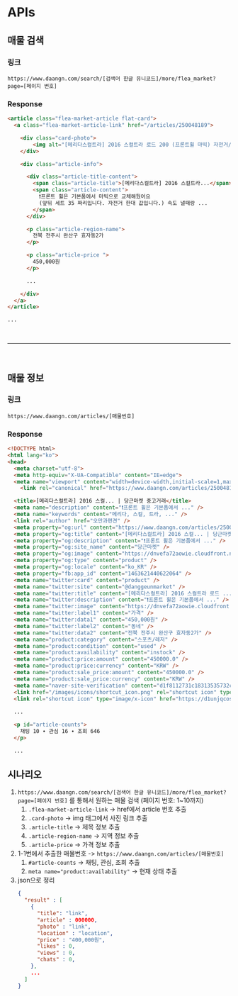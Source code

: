 # APIs

## 매물 검색
### 링크
  ```
  https://www.daangn.com/search/[검색어 한글 유니코드]/more/flea_market?page=[페이지 번호]
  ```

### Response
```html
<article class="flea-market-article flat-card">
  <a class="flea-market-article-link" href="/articles/250048189">

    <div class="card-photo">
        <img alt="[메리다스컬트라] 2016 스컬트라 로드 200 (프론트휠 마빅) 자전거/로드/바이크" src="https://dnvefa72aowie.cloudfront.net/origin/article/202106/CF5C9923C398F3EB0AFF69F24BDFC27F16B8F40FEE886CE97610A45497972D6A.jpg?q=82&amp;s=300x300&amp;t=crop" />
    </div>

    <div class="article-info">

      <div class="article-title-content">
        <span class="article-title">[메리다스컬트라] 2016 스컬트라...</span>
        <span class="article-content">
          ❗️프론트 휠은 기본품에서 마빅으로 교체해뒀어요
          (앞뒤 세트 35 짜리입니다. 자전거 한대 값입니다.) 속도 낼때랑 ...
        </span>
      </div>

      <p class="article-region-name">
        전북 전주시 완산구 효자동2가
      </p>

      <p class="article-price ">
        450,000원
      </p>

      ...

    </div>
  </a>
</article>

...

```

<br>

___

<br>

## 매물 정보
### 링크 
```
https://www.daangn.com/articles/[매물번호]
```

### Response
```html
<!DOCTYPE html>
<html lang="ko">
<head>
  <meta charset="utf-8">
  <meta http-equiv="X-UA-Compatible" content="IE=edge">
  <meta name="viewport" content="width=device-width,initial-scale=1,maximum-scale=1,user-scalable=no">
    <link rel="canonical" href="https://www.daangn.com/articles/250048189" />

  <title>[메리다스컬트라] 2016 스컬... | 당근마켓 중고거래</title>
  <meta name="description" content="❗️프론트 휠은 기본품에서 ..." />
  <meta name="keywords" content="메리다, 스컬, 트라, ..." />
  <link rel="author" href="오만과편견" />
  <meta property="og:url" content="https://www.daangn.com/articles/250048189" />
  <meta property="og:title" content="[메리다스컬트라] 2016 스컬... | 당근마켓 중고거래" />
  <meta property="og:description" content="❗️프론트 휠은 기본품에서 ..." />
  <meta property="og:site_name" content="당근마켓" />
  <meta property="og:image" content="https://dnvefa72aowie.cloudfront.net/..." />
  <meta property="og:type" content="product" />
  <meta property="og:locale" content="ko_KR" />
  <meta property="fb:app_id" content="1463621440622064" />
  <meta name="twitter:card" content="product" />
  <meta name="twitter:site" content="@danggeunmarket" />
  <meta name="twitter:title" content="[메리다스컬트라] 2016 스컬트라 로드 ..." />
  <meta name="twitter:description" content="❗️프론트 휠은 기본품에서 ..." />
  <meta name="twitter:image" content="https://dnvefa72aowie.cloudfront.net/..." />
  <meta name="twitter:label1" content="가격" />
  <meta name="twitter:data1" content="450,000원" />
  <meta name="twitter:label2" content="동네" />
  <meta name="twitter:data2" content="전북 전주시 완산구 효자동2가" />
  <meta name="product:category" content="스포츠/레저" />
  <meta name="product:condition" content="used" />
  <meta name="product:availability" content="instock" />
  <meta name="product:price:amount" content="450000.0" />
  <meta name="product:price:currency" content="KRW" />
  <meta name="product:sale_price:amount" content="450000.0" />
  <meta name="product:sale_price:currency" content="KRW" />
  <meta name="naver-site-verification" content="d1f8112731c18313535732cf2516d6401bfed40a" />
  <link href="/images/icons/shortcut_icon.png" rel="shortcut icon" type="image/x-icon">
  <link rel="shortcut icon" type="image/x-icon" href="https://d1unjqcospf8gs.cloudfront.net/favicon.ico" />
  
  ...

  <p id="article-counts">
    채팅 10 ∙ 관심 16 ∙ 조회 646
  </p>

  ...

```

## 시나리오
 1. `https://www.daangn.com/search/[검색어 한글 유니코드]/more/flea_market?page=[페이지 번호]` 를 통해서 원하는 매물 검색 (페이지 번호: 1~10까지)
    1. `.flea-market-article-link` -> href에서 article 번호 추출
    2. `.card-photo` -> img 태그에서 사진 링크 추출
    3. `.article-title` -> 제목 정보 추출
    4. `.article-region-name` -> 지역 정보 추출
    5. `.article-price` -> 가격 정보 추출
 2. 1-1번에서 추출한 매물번호 -> `https://www.daangn.com/articles/[매물번호]`
    1. `#article-counts` -> 채팅, 관심, 조회 추출
    2. `meta name="product:availability"` -> 현재 상태 추출
 3. json으로 정리
    ```json
    {
      "result" : [
        {
          "title": "link",
          "article" : 000000,
          "photo" : "link",
          "location" : "location",
          "price" : "400,000원",
          "likes" : 0,
          "views" : 0,
          "chats" : 0,
        },
        ...
      ]
    }
    ```